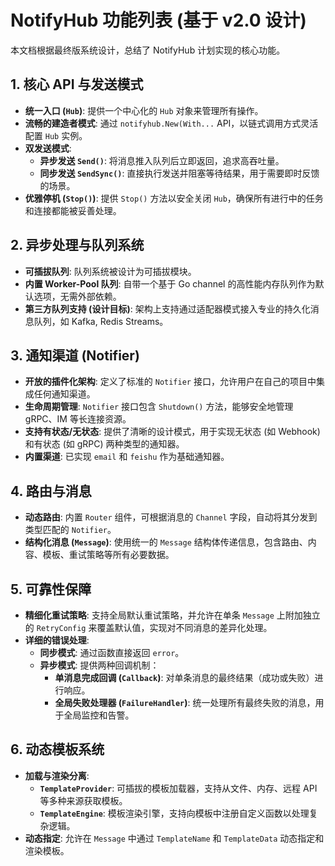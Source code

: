 # NotifyHub 功能列表 (基于 v2.0 设计)

本文档根据最终版系统设计，总结了 NotifyHub 计划实现的核心功能。

## 1. 核心 API 与发送模式
- **统一入口 (`Hub`)**: 提供一个中心化的 `Hub` 对象来管理所有操作。
- **流畅的建造者模式**: 通过 `notifyhub.New(With...` API，以链式调用方式灵活配置 `Hub` 实例。
- **双发送模式**:
  - **异步发送 `Send()`**: 将消息推入队列后立即返回，追求高吞吐量。
  - **同步发送 `SendSync()`**: 直接执行发送并阻塞等待结果，用于需要即时反馈的场景。
- **优雅停机 (`Stop()`)**: 提供 `Stop()` 方法以安全关闭 `Hub`，确保所有进行中的任务和连接都能被妥善处理。

## 2. 异步处理与队列系统
- **可插拔队列**: 队列系统被设计为可插拔模块。
- **内置 Worker-Pool 队列**: 自带一个基于 Go channel 的高性能内存队列作为默认选项，无需外部依赖。
- **第三方队列支持 (设计目标)**: 架构上支持通过适配器模式接入专业的持久化消息队列，如 Kafka, Redis Streams。

## 3. 通知渠道 (Notifier)
- **开放的插件化架构**: 定义了标准的 `Notifier` 接口，允许用户在自己的项目中集成任何通知渠道。
- **生命周期管理**: `Notifier` 接口包含 `Shutdown()` 方法，能够安全地管理 gRPC、IM 等长连接资源。
- **支持有状态/无状态**: 提供了清晰的设计模式，用于实现无状态 (如 Webhook) 和有状态 (如 gRPC) 两种类型的通知器。
- **内置渠道**: 已实现 `email` 和 `feishu` 作为基础通知器。

## 4. 路由与消息
- **动态路由**: 内置 `Router` 组件，可根据消息的 `Channel` 字段，自动将其分发到类型匹配的 `Notifier`。
- **结构化消息 (`Message`)**: 使用统一的 `Message` 结构体传递信息，包含路由、内容、模板、重试策略等所有必要数据。

## 5. 可靠性保障
- **精细化重试策略**: 支持全局默认重试策略，并允许在单条 `Message` 上附加独立的 `RetryConfig` 来覆盖默认值，实现对不同消息的差异化处理。
- **详细的错误处理**:
  - **同步模式**: 通过函数直接返回 `error`。
  - **异步模式**: 提供两种回调机制：
    - **单消息完成回调 (`Callback`)**: 对单条消息的最终结果（成功或失败）进行响应。
    - **全局失败处理器 (`FailureHandler`)**: 统一处理所有最终失败的消息，用于全局监控和告警。

## 6. 动态模板系统
- **加载与渲染分离**:
  - **`TemplateProvider`**: 可插拔的模板加载器，支持从文件、内存、远程 API 等多种来源获取模板。
  - **`TemplateEngine`**: 模板渲染引擎，支持向模板中注册自定义函数以处理复杂逻辑。
- **动态指定**: 允许在 `Message` 中通过 `TemplateName` 和 `TemplateData` 动态指定和渲染模板。